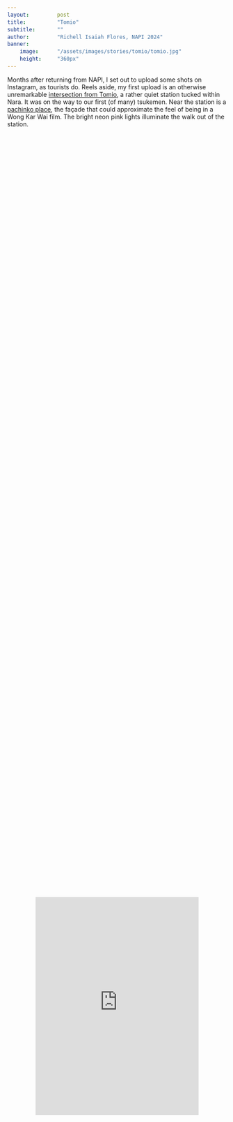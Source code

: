 ```yaml
---
layout:         post
title:          "Tomio"
subtitle:       ""
author:         "Richell Isaiah Flores, NAPI 2024"
banner:
    image:      "/assets/images/stories/tomio/tomio.jpg"
    height:     "360px"
---
```


Months after returning from NAPI, I set out to upload some shots on Instagram, as tourists do. Reels aside, my first upload is an otherwise unremarkable <a href="https://www.instagram.com/p/C24U1MbyohZ" target="_blank"><span class="link-text">intersection from Tomio</span></a>, a rather quiet station tucked within Nara. It was on the way to our first (of many) tsukemen. Near the station is a <a href="https://www.instagram.com/p/C3atYYiSj24" target="_blank"><span class="link-text">pachinko place</span></a>, the façade that could approximate the feel of being in a Wong Kar Wai film. The bright neon pink lights illuminate the walk out of the station.

<div style="display: flex; justify-content: center; align-items: center; min-height: 100vh; overflow: auto;">
    <iframe
        src="https://www.instagram.com/p/C24U1MbyohZ/embed/"
        frameborder="0"
        scrolling="no"
        allowfullscreen="true"
        style="max-width: 375px; width: 75%; min-height: 500px; height: 100%;"
        ></iframe>
</div>

Tomio is as ordinary as a residential area would be. A station servicing around 25,000 people, at least to the extent of what I can search in English. Granted, we only visited on a Monday night, so there were no other tourists but us, if there are other tourists actually visiting the area. It felt as if to speak Filipino is to intrude in the settled life that is in Tomio. But we did anyway, no one else can understand us but ourselves. We were as removed from the Philippines as we could be.

The tsukemen in <a href="https://maps.app.goo.gl/WavvsNw92MSYRJLp7" target="_blank"><span class="link-text">Ano Ramen Seisakusho</span></a> was the warmest welcome to Nara that I have received that winter night. Especially with a body not used to the cold, signalling survival and a desperation to eat ramen in Japan for the first time, my order of a double serving, to my friends and guides’ surprise, was a sight to behold and a feast to enjoy. I finished it clean, again, to their surprise. It is still a mystery to me how I did that, now that I sometimes struggle to finish a bowl of ramen. I tell myself that it was the survival mode, the body in need of a stockpile. But could it be a different kind of hunger as well, that of a life that this, too, will be an everyday sight, so to compensate, I bring it with my body as much as I can. A sorry excuse for my gluttony. Back in Sentan, I slept soundly.

![Ano-Ramen](/assets/images/stories/tomio/ano-ramen.jpg)

There is also a grocery in Tomio that our guides spoke fondly of, Gyomu (<span style="color: red;">now permanently closed, unfortunately</span>). It is cheaper to buy groceries here, as we were told. When you already are a year living in NAIST, the food options might become so repetitive and expensive that cooking for yourself is imperative. Here, they bought their meat supplies. And so I bought my share of bread, cheesecake, and matcha mochi ice cream, along with a yellow eco bag that is too sturdy and too cute to be just a supermarket bag. Next to it, a liquor shop, an essential stop for those in graduate studies. I saw somewhere that to enter the supermarket is a unique cultural experience, a reflection of the everyday, of what is needed and what is offered. Going back to the train station after the grocery run at Gyomu, with the yellow bag in my shoulder, I felt a certain normalcy and stability. Tomio already had left its impression on me.

I think of Tomio fondly, as if a secret uniquely afforded only by my internship. This was a Japan that I was looking for, stripped of the illusory wonder of the touristic allure. More than the trips to the city, I think Tomio offered a glimpse of what my life would be like in Nara. After the <a href="https://ohmatsuri.com/en/articles/nara-wakakusayama-yamayaki" target="_blank"><span class="link-text">Yamayaki festival</span></a>, we rode the train directly here to have yet another ramen dinner. Stepping out of the station and seeing the neon pink signs of the pachinko place eased myself that after the bustle of the city is the quietness of home. The warmth of soup emblematic of the warmth of place. Exactly that, even for a brief moment, the possibility of home.

![Blog](https://youtu.be/PrbiJjdsAl4?si=2l9BI3xKrOaHx2Xz)
